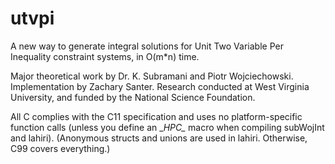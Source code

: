 # utvpi
A new way to generate integral solutions for Unit Two Variable Per Inequality constraint systems, in O(m*n) time.

Major theoretical work by Dr. K. Subramani and Piotr Wojciechowski. Implementation by Zachary Santer. Research conducted at West Virginia University, and funded by the National Science Foundation.

All C complies with the C11 specification and uses no platform-specific function calls (unless you define an \__HPC\__ macro when compiling subWojInt and lahiri). (Anonymous structs and unions are used in lahiri. Otherwise, C99 covers everything.)

